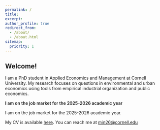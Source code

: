```yaml
---
permalink: /
title:
excerpt:
author_profile: true
redirect_from: 
  - /about/
  - /about.html
sitemap:
  priority: 1
---
```


<h2 id="welcome">
Welcome!
</h2>

I am a PhD student in Applied Economics and Management at Cornell University. My research focuses on questions in environmental and urban economics using tools from empirical industrial organization and public economics.

<span style="font-weight: 600;">I am on the job market for the 2025-2026 academic year</span>

I am on the job market for the 2025-2026 academic year.

My CV is available [here](/files/navarro_cv.pdf). You can reach me at [min26@cornell.edu](mailto:min26@cornell.edu)